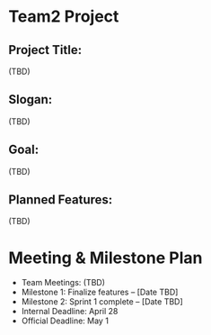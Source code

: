 # Team2 Project

## Project Title:
(TBD)

## Slogan:
(TBD)

## Goal:
(TBD)

## Planned Features:
(TBD)

# Meeting & Milestone Plan

- Team Meetings: (TBD)
- Milestone 1: Finalize features – [Date TBD]
- Milestone 2: Sprint 1 complete – [Date TBD]
- Internal Deadline: April 28
- Official Deadline: May 1
